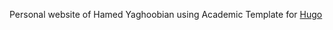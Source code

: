 Personal website of Hamed Yaghoobian using Academic Template for [Hugo](https://github.com/gohugoio/hugo)

